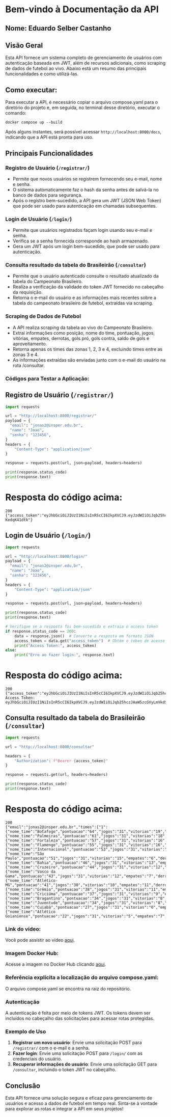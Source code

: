# Bem-vindo à Documentação da API
## Nome: Eduardo Selber Castanho
## Visão Geral
Esta API fornece um sistema completo de gerenciamento de usuários com autenticação baseada em JWT, além de recursos adicionais, como scraping de dados de futebol ao vivo. Abaixo está um resumo das principais funcionalidades e como utilizá-las.
## Como executar:
Para executar a API, é necessário copiar o arquivo compose.yaml para o diretório do projeto e, em seguida, no terminal desse diretório, executar o comando:
```
docker compose up --build
```
Após alguns instantes, será possível acessar `http://localhost:8000/docs`, indicando que a API está pronta para uso.
## Principais Funcionalidades
### Registro de Usuário (`/registrar/`)
- Permite que novos usuários se registrem fornecendo seu e-mail, nome e senha.
- O sistema automaticamente faz o hash da senha antes de salvá-la no banco de dados para segurança.
- Após o registro bem-sucedido, a API gera um JWT (JSON Web Token) que pode ser usado para autenticação em chamadas subsequentes.
### Login de Usuário (`/login/`)
- Permite que usuários registrados façam login usando seu e-mail e senha.
- Verifica se a senha fornecida corresponde ao hash armazenado.
- Gera um JWT após um login bem-sucedido, que pode ser usado para autenticação.
### Consulta resultado da tabela do Brasileirão (`/consultar`)
- Permite que o usuário autenticado consulte o resultado atualizado da tabela do Campeonato Brasileiro.
- Realiza a verificação da validade do token JWT fornecido no cabeçalho da requisição.
- Retorna o e-mail do usuário e as informações mais recentes sobre a tabela do campeonato brasileiro de futebol, extraídas via scraping.
### Scraping de Dados de Futebol
- A API realiza scraping da tabela ao vivo do Campeonato Brasileiro.
- Extrai informações como posição, nome do time, pontuação, jogos, vitórias, empates, derrotas, gols pró, gols contra, saldo de gols e aproveitamento.
- Retorna apenas os times das zonas 1, 2, 3 e 4, excluindo times entre as zonas 3 e 4.
- As informações extraídas são enviadas junto com o e-mail do usuário na rota /consultar.
### Códigos para Testar a Aplicação:
## Registro de Usuário (`/registrar/`)
```py
import requests

url = "http://localhost:8000/registrar/"
payload = {
  "email": "jonas2@insper.edu.br",
  "name": "Joao",
  "senha": "123456",
}
headers = {
    "Content-Type": "application/json"
}

response = requests.post(url, json=payload, headers=headers)

print(response.status_code)
print(response.text)
```
# Resposta do código acima:
```
200
{"access_token":"eyJhbGciOiJIUzI1NiIsInR5cCI6IkpXVCJ9.eyJzdWIiOiJqb25hczJAaW5zcGVyLmVkdS5iciIsImV4cCI6MTczMDMzOTg1MX0.SH5ClNEKkuHfOFf1pYBiETSdeiySKYzL-KedqK41dtk"}

```

## Login de Usuário (`/login/`)
```py
import requests

url = "http://localhost:8000/login/"
payload = {
  "email": "jonas2@insper.edu.br",
  "name": "Joao",
  "senha": "123456",
}
headers = {
    "Content-Type": "application/json"
}

response = requests.post(url, json=payload, headers=headers)

print(response.status_code)
print(response.text)

# Verifique se a resposta foi bem-sucedida e extraia o access token
if response.status_code == 200:
    data = response.json()  # Converte a resposta em formato JSON
    access_token = data.get("access_token")  # Obtém o token de acesso
    print("Access Token:", access_token)
else:
    print("Erro ao fazer login:", response.text)
```
# Resposta do código acima:
```
200
{"access_token":"eyJhbGciOiJIUzI1NiIsInR5cCI6IkpXVCJ9.eyJzdWIiOiJqb25hczJAaW5zcGVyLmVkdS5iciIsImV4cCI6MTczMDM0MDE4MX0.RQpgCa61NOlfCbfWjvuFZP5CwXgSCHIKpIIhteV8lIU"}
Access Token: eyJhbGciOiJIUzI1NiIsInR5cCI6IkpXVCJ9.eyJzdWIiOiJqb25hczJAaW5zcGVyLmVkdS5iciIsImV4cCI6MTczMDM0MDE4MX0.RQpgCa61NOlfCbfWjvuFZP5CwXgSCHIKpIIhteV8lIU

```

## Consulta resultado da tabela do Brasileirão (`/consultar`)
```py
import requests

url = "http://localhost:8000/consultar"

headers = {
    "Authorization": f"Bearer {access_token}"
}

response = requests.get(url, headers=headers)

print(response.status_code)
print(response.text)

```
# Resposta do código acima:
```
200
{"email":"jonas2@insper.edu.br","times":{"1":{"nome_time":"Botafogo","pontuacao":"64","jogos":"31","vitorias":"19","empates":"7","derrotas":"5","gols_pro":"49","gols_contra":"26","saldo_gols":"23","aproveitamento":"68"},"2":{"nome_time":"Palmeiras","pontuacao":"61","jogos":"31","vitorias":"18","empates":"7","derrotas":"6","gols_pro":"53","gols_contra":"25","saldo_gols":"28","aproveitamento":"65"},"3":{"nome_time":"Fortaleza","pontuacao":"57","jogos":"31","vitorias":"16","empates":"9","derrotas":"6","gols_pro":"41","gols_contra":"32","saldo_gols":"9","aproveitamento":"61"},"4":{"nome_time":"Flamengo","pontuacao":"55","jogos":"31","vitorias":"16","empates":"7","derrotas":"8","gols_pro":"50","gols_contra":"37","saldo_gols":"13","aproveitamento":"59"},"5":{"nome_time":"Internacional","pontuacao":"53","jogos":"31","vitorias":"14","empates":"11","derrotas":"6","gols_pro":"42","gols_contra":"28","saldo_gols":"14","aproveitamento":"56"},"6":{"nome_time":"São Paulo","pontuacao":"51","jogos":"31","vitorias":"15","empates":"6","derrotas":"10","gols_pro":"42","gols_contra":"33","saldo_gols":"9","aproveitamento":"54"},"7":{"nome_time":"Bahia","pontuacao":"46","jogos":"31","vitorias":"13","empates":"7","derrotas":"11","gols_pro":"42","gols_contra":"37","saldo_gols":"5","aproveitamento":"49"},"8":{"nome_time":"Cruzeiro","pontuacao":"44","jogos":"31","vitorias":"12","empates":"8","derrotas":"11","gols_pro":"36","gols_contra":"33","saldo_gols":"3","aproveitamento":"47"},"9":{"nome_time":"Vasco da Gama","pontuacao":"43","jogos":"31","vitorias":"12","empates":"7","derrotas":"12","gols_pro":"36","gols_contra":"43","saldo_gols":"-7","aproveitamento":"46"},"10":{"nome_time":"Atlético-MG","pontuacao":"41","jogos":"30","vitorias":"10","empates":"11","derrotas":"9","gols_pro":"42","gols_contra":"45","saldo_gols":"-3","aproveitamento":"45"},"11":{"nome_time":"Grêmio","pontuacao":"38","jogos":"31","vitorias":"11","empates":"5","derrotas":"15","gols_pro":"36","gols_contra":"39","saldo_gols":"-3","aproveitamento":"40"},"12":{"nome_time":"Criciúma","pontuacao":"37","jogos":"31","vitorias":"9","empates":"10","derrotas":"12","gols_pro":"38","gols_contra":"44","saldo_gols":"-6","aproveitamento":"39"},"17":{"nome_time":"Bragantino","pontuacao":"34","jogos":"31","vitorias":"8","empates":"10","derrotas":"13","gols_pro":"34","gols_contra":"40","saldo_gols":"-6","aproveitamento":"36"},"18":{"nome_time":"Juventude","pontuacao":"34","jogos":"31","vitorias":"8","empates":"10","derrotas":"13","gols_pro":"38","gols_contra":"48","saldo_gols":"-10","aproveitamento":"36"},"19":{"nome_time":"Cuiabá","pontuacao":"27","jogos":"31","vitorias":"6","empates":"9","derrotas":"16","gols_pro":"25","gols_contra":"41","saldo_gols":"-16","aproveitamento":"29"},"20":{"nome_time":"Atlético Goianiense","pontuacao":"22","jogos":"31","vitorias":"5","empates":"7","derrotas":"19","gols_pro":"23","gols_contra":"50","saldo_gols":"-27","aproveitamento":"23"}}}

```
### Link do vídeo:
Você pode assistir ao vídeo [aqui](https://youtu.be/h3qdxoTj_fM).

### Imagem Docker Hub:
Acesse a imagem no Docker Hub clicando [aqui](https://hub.docker.com/repository/docker/selber/app2/general).

### Referência explícita a localização do arquivo compose.yaml:
O arquivo compose.yaml  se encontra na raiz do repositório.

### Autenticação
A autenticação é feita por meio de tokens JWT. Os tokens devem ser incluídos no cabeçalho das solicitações para acessar rotas protegidas.
### Exemplo de Uso
1. **Registrar um novo usuário**: Envie uma solicitação POST para `/registrar/` com o e-mail e a senha.
2. **Fazer login**: Envie uma solicitação POST para `/login/` com as credenciais do usuário.
3. **Recuperar informações do usuário**: Envie uma solicitação GET para `/consultar`, incluindo o token JWT no cabeçalho.
## Conclusão
Esta API fornece uma solução segura e eficaz para gerenciamento de usuários e acesso a dados de futebol em tempo real. Sinta-se à vontade para explorar as rotas e integrar a API em seus projetos!